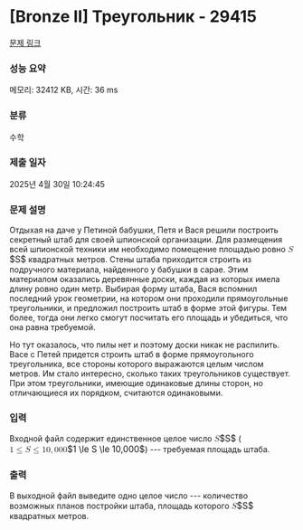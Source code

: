 # [Bronze II] Треугольник - 29415 

[문제 링크](https://www.acmicpc.net/problem/29415) 

### 성능 요약

메모리: 32412 KB, 시간: 36 ms

### 분류

수학

### 제출 일자

2025년 4월 30일 10:24:45

### 문제 설명

<p>Отдыхая на даче у Петиной бабушки, Петя и Вася решили построить секретный штаб для своей шпионской организации. Для размещения всей шпионской техники им необходимо помещение площадью ровно <mjx-container class="MathJax" jax="CHTML" style="font-size: 109%; position: relative;"><mjx-math class="MJX-TEX" aria-hidden="true"><mjx-mi class="mjx-i"><mjx-c class="mjx-c1D446 TEX-I"></mjx-c></mjx-mi></mjx-math><mjx-assistive-mml unselectable="on" display="inline"><math xmlns="http://www.w3.org/1998/Math/MathML"><mi>S</mi></math></mjx-assistive-mml><span aria-hidden="true" class="no-mathjax mjx-copytext">$S$</span></mjx-container> квадратных метров. Стены штаба приходится строить из подручного материала, найденного у бабушки в сарае. Этим материалом оказались деревянные доски, каждая из которых имела длину ровно один метр. Выбирая форму штаба, Вася вспомнил последний урок геометрии, на котором они проходили прямоугольные треугольники, и предложил построить штаб в форме этой фигуры. Тем более, тогда они легко смогут посчитать его площадь и убедиться, что она равна требуемой.</p>

<p>Но тут оказалось, что пилы нет и поэтому доски никак не распилить. Васе с Петей придется строить штаб в форме прямоугольного треугольника, все стороны которого выражаются целым числом метров. Им стало интересно, сколько таких треугольников существует. При этом треугольники, имеющие одинаковые длины сторон, но отличающиеся их порядком, считаются одинаковыми.</p>

### 입력 

 <p>Входной файл содержит единственное целое число <mjx-container class="MathJax" jax="CHTML" style="font-size: 109%; position: relative;"><mjx-math class="MJX-TEX" aria-hidden="true"><mjx-mi class="mjx-i"><mjx-c class="mjx-c1D446 TEX-I"></mjx-c></mjx-mi></mjx-math><mjx-assistive-mml unselectable="on" display="inline"><math xmlns="http://www.w3.org/1998/Math/MathML"><mi>S</mi></math></mjx-assistive-mml><span aria-hidden="true" class="no-mathjax mjx-copytext">$S$</span></mjx-container> (<mjx-container class="MathJax" jax="CHTML" style="font-size: 109%; position: relative;"><mjx-math class="MJX-TEX" aria-hidden="true"><mjx-mn class="mjx-n"><mjx-c class="mjx-c31"></mjx-c></mjx-mn><mjx-mo class="mjx-n" space="4"><mjx-c class="mjx-c2264"></mjx-c></mjx-mo><mjx-mi class="mjx-i" space="4"><mjx-c class="mjx-c1D446 TEX-I"></mjx-c></mjx-mi><mjx-mo class="mjx-n" space="4"><mjx-c class="mjx-c2264"></mjx-c></mjx-mo><mjx-mn class="mjx-n" space="4"><mjx-c class="mjx-c31"></mjx-c><mjx-c class="mjx-c30"></mjx-c></mjx-mn><mjx-mo class="mjx-n"><mjx-c class="mjx-c2C"></mjx-c></mjx-mo><mjx-mn class="mjx-n" space="2"><mjx-c class="mjx-c30"></mjx-c><mjx-c class="mjx-c30"></mjx-c><mjx-c class="mjx-c30"></mjx-c></mjx-mn></mjx-math><mjx-assistive-mml unselectable="on" display="inline"><math xmlns="http://www.w3.org/1998/Math/MathML"><mn>1</mn><mo>≤</mo><mi>S</mi><mo>≤</mo><mn>10</mn><mo>,</mo><mn>000</mn></math></mjx-assistive-mml><span aria-hidden="true" class="no-mathjax mjx-copytext">$1 \le S \le 10,000$</span></mjx-container>) --- требуемая площадь штаба.</p>

### 출력 

 <p>В выходной файл выведите одно целое число --- количество возможных планов постройки штаба, площадь которого <mjx-container class="MathJax" jax="CHTML" style="font-size: 109%; position: relative;"><mjx-math class="MJX-TEX" aria-hidden="true"><mjx-mi class="mjx-i"><mjx-c class="mjx-c1D446 TEX-I"></mjx-c></mjx-mi></mjx-math><mjx-assistive-mml unselectable="on" display="inline"><math xmlns="http://www.w3.org/1998/Math/MathML"><mi>S</mi></math></mjx-assistive-mml><span aria-hidden="true" class="no-mathjax mjx-copytext">$S$</span></mjx-container> квадратных метров.</p>

